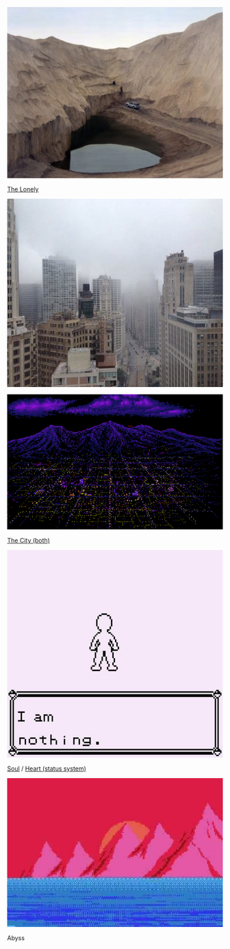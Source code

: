 <img src="../resources/f05750b926c04dccb76a941e7d379974.JPG" alt="IMG_7337.JPG" width="585" height="399" class="jop-noMdConv">

[The Lonely](/p/2e52e2f53aea40569e46d4db26a5cb37)

<img src="../resources/7bbd8112318243de88d1de8a317c1e84.JPG" alt="IMG_7338.JPG" width="588" height="439" class="jop-noMdConv">

![IMG\_2541.PNG](../resources/33f3d0e2c8cc468399990f097c4b28f1.PNG)

[The City (both)](/p/10e73639c05f4ed1bc3262e2e8d8296c)

<img src="../resources/15187f6eb4f047b4a36d98984741c93c.JPG" alt="IMG_4612.JPG" width="538" height="484" class="jop-noMdConv">

[Soul](/p/f638ad4e9b904272bf3516238a712a95) / [Heart (status system)](/p/6f324ef2228f4369a20a5e88999881b5)

<img src="../resources/ba290714d8054c778a6fff7e373d2816.JPG" alt="IMG_4613.JPG" width="592" height="347" class="jop-noMdConv">

Abyss
